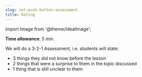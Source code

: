 ```yaml
---
slug: iot-push-button-assessment
title: Rating
---
```

import Image from '@theme/IdealImage';

**Time allowance**: 5 min.

We will do a 3-2-1 Assessment, i.e. students will state:

* 3 things they did not know before the lesson
* 2 things that were a surprise to them in the topic discussed
* 1 thing that is still unclear to them